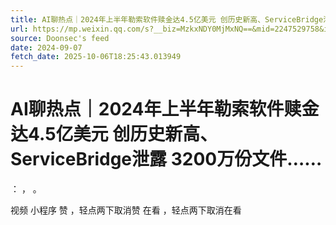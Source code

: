 ```yaml
---
title: AI聊热点｜2024年上半年勒索软件赎金达4.5亿美元 创历史新高、ServiceBridge泄露 3200万份文件……
url: https://mp.weixin.qq.com/s?__biz=MzkxNDY0MjMxNQ==&mid=2247529758&idx=4&sn=270b3a3c5fa87c062c91dac9e8e25f72
source: Doonsec's feed
date: 2024-09-07
fetch_date: 2025-10-06T18:25:43.013949
---
```


# AI聊热点｜2024年上半年勒索软件赎金达4.5亿美元 创历史新高、ServiceBridge泄露 3200万份文件……

：
，
。

视频
小程序
赞
，轻点两下取消赞
在看
，轻点两下取消在看